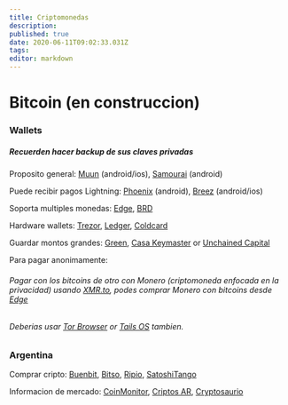 ```yaml
---
title: Criptomonedas
description: 
published: true
date: 2020-06-11T09:02:33.031Z
tags: 
editor: markdown
---
```


# Bitcoin (en construccion)
### Wallets
##### Recuerden hacer backup de sus claves privadas

Proposito general: [Muun](https://muun.com/) (android/ios), [Samourai](https://samouraiwallet.com/) (android)

Puede recibir pagos Lightning: [Phoenix](https://phoenix.acinq.co/) (android), [Breez](https://breez.technology/) (android/ios)

Soporta multiples monedas: [Edge](https://edge.app/), [BRD](https://brd.com/)

Hardware wallets: [Trezor](https://trezor.io/), [Ledger](https://www.ledger.com/), [Coldcard](https://coldcardwallet.com/)

Guardar montos grandes: [Green](https://blockstream.com/green/), [Casa Keymaster](https://keys.casa/keymaster/) or [Unchained Capital](https://unchained-capital.com/vaults/)

Para pagar anonimamente:

###### Pagar con los bitcoins de otro con Monero (criptomoneda enfocada en la privacidad) usando [XMR.to](https://xmr.to/), podes comprar Monero con bitcoins desde [Edge](https://edge.app/)

###### Deberias usar [Tor Browser](https://www.torproject.org/) or [Tails OS](https://tails.boum.org/) tambien.

### Argentina

Comprar cripto: [Buenbit](https://buenbit.com/), [Bitso](https://bitso.com/), [Ripio](https://www.ripio.com/), [SatoshiTango](https://www.satoshitango.com/)

Informacion de mercado: [CoinMonitor](https://coinmonitor.info/), [Criptos AR](https://criptos.com.ar/), [Cryptosaurio](http://www.cryptosaurio.com/)
